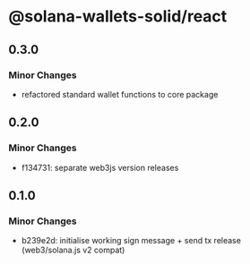 # @solana-wallets-solid/react

## 0.3.0

### Minor Changes

- refactored standard wallet functions to core package

## 0.2.0

### Minor Changes

- f134731: separate web3js version releases

## 0.1.0

### Minor Changes

- b239e2d: initialise working sign message + send tx release (web3/solana.js v2 compat)
